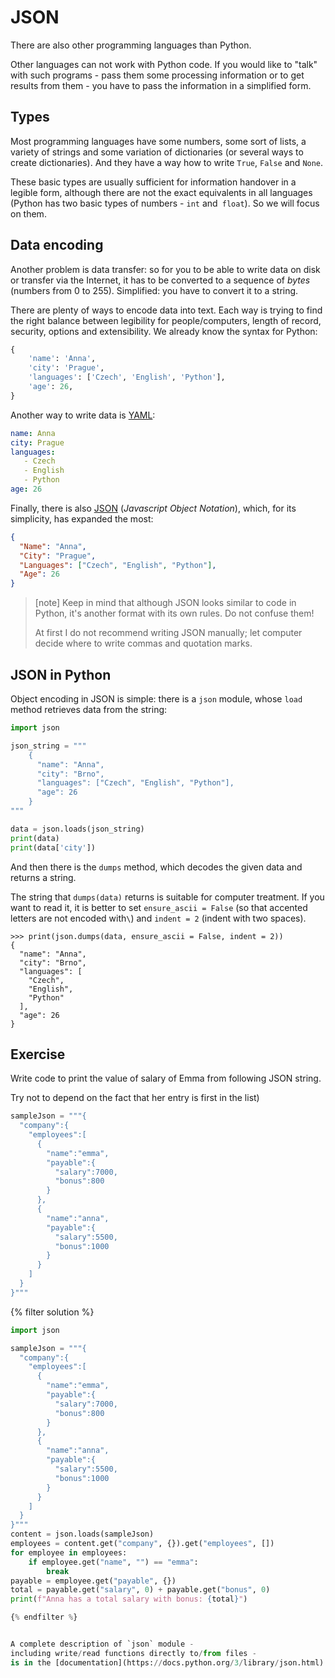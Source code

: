 # JSON

There are also other programming languages ​​than Python.

Other languages ​​can not work with Python code.
If you would like to "talk" with such programs -
pass them some processing information
or to get results from them -
you have to pass the information in a simplified form.


## Types

Most programming languages ​​have some numbers, some sort of lists,
a variety of strings and some variation of dictionaries
(or several ways to create dictionaries).
And they have a way how to write `True`, `False` and `None`.

These basic types are usually sufficient for information handover
in a legible form, although there are not the exact equivalents in all languages
(Python has two basic types of numbers - `int` and` float`).
So we will focus on them.


## Data encoding

Another problem is data transfer:
so for you to be able to write data on disk or transfer
via the Internet, it has to be converted to a sequence of *bytes* (numbers from 0 to 255).
Simplified: you have to convert it to a string.

There are plenty of ways to encode data into text.
Each way is trying to find the right balance between
legibility for people/computers, length of record,
security, options and extensibility.
We already know the syntax for Python:

```python
{
    'name': 'Anna',
    'city': 'Prague',
    'languages': ['Czech', 'English', 'Python'],
    'age': 26,
}
```

Another way to write data is [YAML](http://www.yaml.org/):

```yaml
name: Anna
city: Prague
languages:
   - Czech
   - English
   - Python
age: 26
```

Finally, there is also [JSON](http://json.org/)
(*Javascript Object Notation*),
which, for its simplicity, has expanded the most:

```json
{
  "Name": "Anna",
  "City": "Prague",
  "Languages": ["Czech", "English", "Python"],
  "Age": 26
}
```

> [note]
> Keep in mind that although JSON looks similar to code
> in Python, it's another format with its own rules.
> Do not confuse them!
>
> At first I do not recommend writing JSON manually;
> let computer decide where to write
> commas and quotation marks.

## JSON in Python

Object encoding in JSON is simple: there is a `json` module,
whose `load` method retrieves data from the string:

```python
import json

json_string = """
    {
      "name": "Anna",
      "city": "Brno",
      "languages": ["Czech", "English", "Python"],
      "age": 26
    }
"""

data = json.loads(json_string)
print(data)
print(data['city'])
```

And then there is the `dumps` method, which decodes the given data
and returns a string.

The string that `dumps(data)` returns is suitable for computer
treatment.
If you want to read it, it is better to set `ensure_ascii = False` 
(so that accented letters are not encoded with`\`)
and `indent = 2` (indent with two spaces).

```pycon
>>> print(json.dumps(data, ensure_ascii = False, indent = 2))
{
  "name": "Anna",
  "city": "Brno",
  "languages": [
    "Czech",
    "English",
    "Python"
  ],
  "age": 26
}
```
## Exercise

Write code to print the value of salary of Emma from following JSON string.

Try not to depend on the fact that her entry is first in the list)


```python
sampleJson = """{
  "company":{
    "employees":[
      {
        "name":"emma",
        "payable":{
          "salary":7000,
          "bonus":800
        }
      },
      {
        "name":"anna",
        "payable":{
          "salary":5500,
          "bonus":1000
        }
      }
    ]
  }
}"""
```

{% filter solution %}
```python
import json

sampleJson = """{
  "company":{
    "employees":[
      {
        "name":"emma",
        "payable":{
          "salary":7000,
          "bonus":800
        }
      },
      {
        "name":"anna",
        "payable":{
          "salary":5500,
          "bonus":1000
        }
      }
    ]
  }
}"""
content = json.loads(sampleJson)
employees = content.get("company", {}).get("employees", [])
for employee in employees:
    if employee.get("name", "") == "emma":
        break
payable = employee.get("payable", {})
total = payable.get("salary", 0) + payable.get("bonus", 0)
print(f"Anna has a total salary with bonus: {total}")

{% endfilter %}


A complete description of `json` module -
including write/read functions directly to/from files -
is in the [documentation](https://docs.python.org/3/library/json.html).
